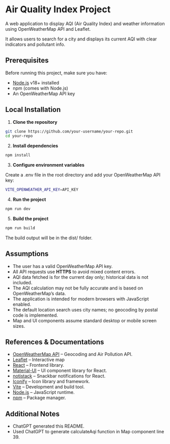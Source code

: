 # Air Quality Index Project

A web application to display AQI (Air Quality Index) and weather information using OpenWeatherMap API and Leaflet.

It allows users to search for a city and displays its current AQI with clear indicators and pollutant info.

## Prerequisites

Before running this project, make sure you have:

- [Node.js](https://nodejs.org/) v18+ installed
- npm (comes with Node.js)
- An OpenWeatherMap API key

## Local Installation

1. **Clone the repository**

```bash
git clone https://github.com/your-username/your-repo.git
cd your-repo
```

2. **Install dependencies**

```bash
npm install
```

3. **Configure environment variables**

Create a .env file in the root directory and add your OpenWeatherMap API key:

```bash
VITE_OPENWEATHER_API_KEY=API_KEY
```

4. **Run the project**

```bash
npm run dev
```

5. **Build the project**

```bash
npm run build
```
The build output will be in the dist/ folder.

## Assumptions
- The user has a valid OpenWeatherMap API key.
- All API requests use **HTTPS** to avoid mixed content errors.
- AQI data fetched is for the current day only; historical data is not included.
- The AQI calculation may not be fully accurate and is based on OpenWeatherMap’s data.
- The application is intended for modern browsers with JavaScript enabled.
- The default location search uses city names; no geocoding by postal code is implemented.
- Map and UI components assume standard desktop or mobile screen sizes.

## References & Documentations
- [OpenWeatherMap API](https://openweathermap.org/api) – Geocoding and Air Pollution API.
- [Leaflet](https://react-leaflet.js.org/docs/) – Interactive map
- [React](https://reactjs.org/) – Frontend library.
- [Material-UI](https://mui.com/material-ui) – UI component library for React.
- [notistack](https://iamhosseindhv.com/notistack) – Snackbar notifications for React.
- [Iconify](https://iconify.design/) – Icon library and framework.
- [Vite](https://vitejs.dev/) – Development and build tool.
- [Node.js](https://nodejs.org/) – JavaScript runtime.
- [npm](https://www.npmjs.com/) – Package manager.

## Additional Notes
- ChatGPT generated this README.
- Used ChatGPT to generate calculateAqi function in Map component line 39.